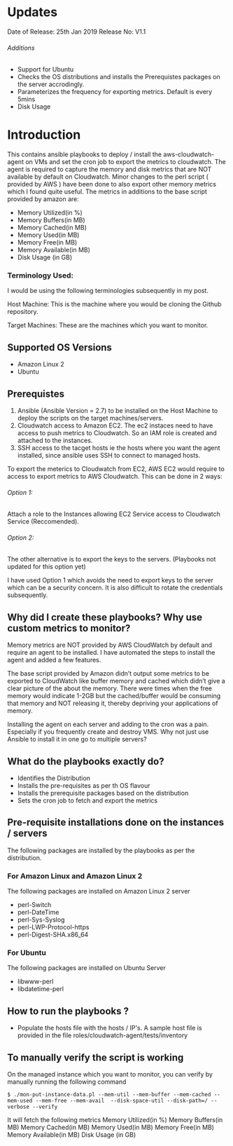 # Updates
Date of Release: 25th Jan 2019
Release No: V1.1

###### Additions
- Support for Ubuntu
- Checks the OS distributions and installs the Prerequistes packages on the server accrodingly.
- Parameterizes the frequency for exporting metrics. Default is every 5mins
- Disk Usage

# Introduction
This contains ansible playbooks to deploy / install the aws-cloudwatch-agent on VMs and set the cron job to export the metrics to cloudwatch.
The agent is required to capture the memory and disk metrics that are NOT available by default on Cloudwatch.
Minor changes to the perl script ( provided by AWS ) have been done to also export other memory metrics which I found quite useful. The metrics in additions to the base script provided by amazon are:
- Memory Utilized(in %)
- Memory Buffers(in MB)
- Memory Cached(in MB)
- Memory Used(in MB)
- Memory Free(in MB)
- Memory Available(in MB)
- Disk Usage (in GB)

### Terminology Used:
I would be using the following terminologies subsequently in my post.

Host Machine: This is the machine where you would be cloning the Github repository.

Target Machines: These are the machines which you want to monitor.

## Supported OS Versions
- Amazon Linux 2
- Ubuntu

## Prerequistes
1. Ansible (Ansible Version = 2.7) to be installed on the Host Machine to deploy the scripts on the target machines/servers.
2. Cloudwatch access to Amazon EC2. The ec2 instaces need to have access to push metrics to Cloudwatch. So an IAM role is created and attached to the instances.
3. SSH access to the tacget hosts ie the hosts where you want the agent installed, since ansible uses SSH to connect to managed hosts.

To export the meterics to Cloudwatch from EC2, AWS EC2 would require to access to export metrics to AWS Cloudwatch.
This can be done in 2 ways:

###### Option 1:

Attach a role to the Instances allowing EC2 Service access to Cloudwatch Service (Reccomended).

###### Option 2:

The other alternative is to export the keys to the servers. (Playbooks not updated for this option yet)  

I have used Option 1 which avoids the need to export keys to the server which can be a security concern. It is also difficult to rotate the credentials subsequently.

## Why did I create these playbooks? Why use custom metrics to monitor?

Memory metrics are NOT provided by AWS CloudWatch by default and require an agent to be installed. I have automated the steps to install the agent and added a few features.

The base script provided by Amazon didn’t output some metrics to be exported to CloudWatch like buffer memory and cached which didn’t give a clear picture of the about the memory. There were times when the free memory would indicate 1-2GB but the cached/buffer would be consuming that memory and NOT releasing it, thereby depriving your applications of memory.

Installing the agent on each server and adding to the cron was a pain. Especially if you frequently create and destroy VMS. Why not just use Ansible to install it in one go to multiple servers?

## What do the playbooks exactly do?
- Identifies the Distribution
- Installs the pre-requisites as per th OS flavour
- Installs the prerequisite packages based on the distribution
- Sets the cron job to fetch and export the metrics  

## Pre-requisite installations done on the instances / servers
The following packages are installed by the playbooks as per the distribution.

### For Amazon Linux and Amazon Linux 2
The following packages are installed on Amazon Linux 2 server
- perl-Switch
- perl-DateTime
- perl-Sys-Syslog
- perl-LWP-Protocol-https
- perl-Digest-SHA.x86_64

### For Ubuntu
The following packages are installed on Ubuntu Server
- libwww-perl
- libdatetime-perl

## How to run the playbooks ?
- Populate the hosts file with the hosts / IP's. A sample host file is provided in the
file roles/cloudwatch-agent/tests/inventory


## To manually verify the script is working

On the managed instance which you want to monitor, you can verify by manually running the following command

```
$ ./mon-put-instance-data.pl --mem-util --mem-buffer --mem-cached --mem-used --mem-free --mem-avail  --disk-space-util --disk-path=/ --verbose --verify
```

It will fetch the following metrics
Memory Utilized(in %)
Memory Buffers(in MB)
Memory Cached(in MB)
Memory Used(in MB)
Memory Free(in MB)
Memory Available(in MB)
Disk Usage (in GB)
